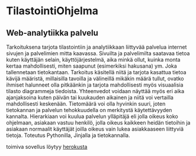 ﻿# TilastointiOhjelma

## Web-analytiikka palvelu

Tarkoituksena tarjota tilastointiin ja analytiikkaan liittyvää palvelua internet sivujen ja palvelimien mitta kaavassa. Sivuilta ja palvelimilta saatavaa tietoa kuten käyttäjän selain, käyttöjärjestelmä, aika minkä ollut, kuinka monta kertaa mahdollisesti, miten saapunut (esimerkiksi hakusana) ym. Joka tallennetaan tietokantaan. Tarkoitus käsitellä niitä ja tarjota kasattua tietoa kävijä määristä, millaisilla tavoilla ja välineillä mikäkin määrä tullut, ovatko ihmiset halunneet olla pitkäänkin ja tarjota mahdollisesti myös visuaalisia tilasto diagrammeja tiedoista. Yhteenvedot voidaan näyttää myös eri aika ajanjaksoina kuten päivän tai kuukauden aikainen ja niitä voi vertailla mahdollisesti keskenään. Tietomäärä voi olla hyvinkin suuri, joten tietokannan ja palvelun tehokkuudella on merkitystä käytettävyyden kannalta.  Hierarkiaan voi kuulua palvelun ylläpitäjä eli jolla oikeus koko ohjelmaan, asiakaan vastuu henkilö, jolla oikeus kaikkeen heidän tietoihin ja asiakaan normaalit käyttäjät joilla oikeus vain lukea asiakkaaseen liittyviä tietoja. Toteutus Pythonilla, Jinjalla ja tietokannalla.


toimiva sovellus löytyy [herokusta](https://statistiikkaohjelma.herokuapp.com/)
